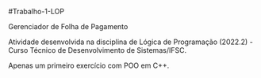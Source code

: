 #Trabalho-1-LOP

Gerenciador de Folha de Pagamento

Atividade desenvolvida na disciplina de Lógica de Programação (2022.2) - Curso Técnico de Desenvolvimento de Sistemas/IFSC.

Apenas um primeiro exercício com POO em C++.
